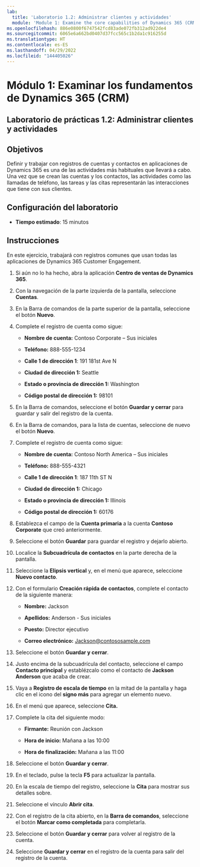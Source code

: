 ```yaml
---
lab:
  title: 'Laboratorio 1.2: Administrar clientes y actividades'
  module: 'Module 1: Examine the core capabilities of Dynamics 365 (CRM)'
ms.openlocfilehash: 886e0800f6747542fcd83ade072fb312ad922de4
ms.sourcegitcommit: 6065e6a662bd0407d37fcc565c1b2da1c916255d
ms.translationtype: HT
ms.contentlocale: es-ES
ms.lasthandoff: 04/29/2022
ms.locfileid: "144405026"
---
```

<a name="module-1-examine-the-core-capabilities-of-dynamics-365-crm"></a>Módulo 1: Examinar los fundamentos de Dynamics 365 (CRM)
========================

## <a name="practice-lab-12---manage-customers-and-activities"></a>Laboratorio de prácticas 1.2: Administrar clientes y actividades

## <a name="objectives"></a>Objetivos

Definir y trabajar con registros de cuentas y contactos en aplicaciones de Dynamics 365 es una de las actividades más habituales que llevará a cabo. Una vez que se crean las cuentas y los contactos, las actividades como las llamadas de teléfono, las tareas y las citas representarán las interacciones que tiene con sus clientes.

## <a name="lab-setup"></a>Configuración del laboratorio

  - **Tiempo estimado**: 15 minutos

## <a name="instructions"></a>Instrucciones

En este ejercicio, trabajará con registros comunes que usan todas las aplicaciones de Dynamics 365 Customer Engagement. 

1. Si aún no lo ha hecho, abra la aplicación **Centro de ventas de Dynamics 365**. 

2. Con la navegación de la parte izquierda de la pantalla, seleccione **Cuentas**. 

3. En la Barra de comandos de la parte superior de la pantalla, seleccione el botón **Nuevo**.

4. Complete el registro de cuenta como sigue:

    - **Nombre de cuenta:** Contoso Corporate – Sus iniciales

    - **Teléfono:** 888-555-1234

    - **Calle 1 de dirección 1**: 191 181st Ave N

    - **Ciudad de dirección 1:** Seattle

    - **Estado o provincia de dirección 1:** Washington

    - **Código postal de dirección 1:** 98101

5. En la Barra de comandos, seleccione el botón **Guardar y cerrar** para guardar y salir del registro de la cuenta.

6. En la Barra de comandos, para la lista de cuentas, seleccione de nuevo el botón **Nuevo**.

7. Complete el registro de cuenta como sigue:

    - **Nombre de cuenta:** Contoso North America – Sus iniciales

    - **Teléfono:** 888-555-4321

    - **Calle 1 de dirección 1**: 187 11th ST N

    - **Ciudad de dirección 1:** Chicago

    - **Estado o provincia de dirección 1:** Illinois

    - **Código postal de dirección 1:** 60176

8. Establezca el campo de la **Cuenta primaria** a la cuenta **Contoso Corporate** que creó anteriormente. 

9. Seleccione el botón **Guardar** para guardar el registro y dejarlo abierto. 

10. Localice la **Subcuadrícula de contactos** en la parte derecha de la pantalla. 

11. Seleccione la **Elipsis vertical** y, en el menú que aparece, seleccione **Nuevo contacto**. 

12. Con el formulario **Creación rápida de contactos**, complete el contacto de la siguiente manera:

    - **Nombre:** Jackson

    - **Apellidos:** Anderson - Sus iniciales

    - **Puesto:** Director ejecutivo

    - **Correo electrónico:** Jackson@contososample.com

13. Seleccione el botón **Guardar y cerrar**.

14. Justo encima de la subcuadrícula del contacto, seleccione el campo **Contacto principal** y establézcalo como el contacto de **Jackson Anderson** que acaba de crear. 

15. Vaya a **Registro de escala de tiempo** en la mitad de la pantalla y haga clic en el icono del **signo más** para agregar un elemento nuevo. 

16. En el menú que aparece, seleccione **Cita.**

17. Complete la cita del siguiente modo:

    - **Firmante:** Reunión con Jackson

    - **Hora de inicio:** Mañana a las 10:00 

    - **Hora de finalización:** Mañana a las 11:00 

18. Seleccione el botón **Guardar y cerrar**. 

19. En el teclado, pulse la tecla **F5** para actualizar la pantalla.     

20. En la escala de tiempo del registro, seleccione la **Cita** para mostrar sus detalles sobre.   

21. Seleccione el vínculo **Abrir cita**. 

22. Con el registro de la cita abierto, en la **Barra de comandos**, seleccione el botón **Marcar como completada** para completarla. 

23. Seleccione el botón **Guardar y cerrar** para volver al registro de la cuenta.   

24. Seleccione **Guardar y cerrar** en el registro de la cuenta para salir del registro de la cuenta.   
